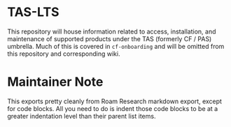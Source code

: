 # TAS-LTS

This repository will house information related to access, installation, and maintenance of supported products under the TAS (formerly CF / PAS) umbrella. Much of this is covered in `cf-onboarding` and will be omitted from this repository and corresponding wiki.

# Maintainer Note

This exports pretty cleanly from Roam Research markdown export, except for code blocks. All you need to do is indent those code blocks to be at a greater indentation level than their parent list items.